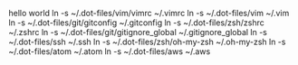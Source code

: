 hello world
ln -s ~/.dot-files/vim/vimrc ~/.vimrc
ln -s ~/.dot-files/vim ~/.vim
ln -s ~/.dot-files/git/gitconfig ~/.gitconfig
ln -s ~/.dot-files/zsh/zshrc ~/.zshrc
ln -s ~/.dot-files/git/gitignore_global ~/.gitignore_global
ln -s ~/.dot-files/ssh ~/.ssh
ln -s ~/.dot-files/zsh/oh-my-zsh ~/.oh-my-zsh
ln -s ~/.dot-files/atom ~/.atom
ln -s ~/.dot-files/aws ~/.aws
